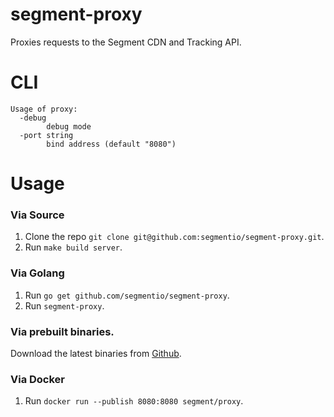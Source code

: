 # segment-proxy

Proxies requests to the Segment CDN and Tracking API.

# CLI

```
Usage of proxy:
  -debug
        debug mode
  -port string
        bind address (default "8080")
```

# Usage

### Via Source

1. Clone the repo `git clone git@github.com:segmentio/segment-proxy.git`.
2. Run `make build server`.

### Via Golang

1. Run `go get github.com/segmentio/segment-proxy`.
2. Run `segment-proxy`.

### Via prebuilt binaries.

Download the latest binaries from [Github](https://github.com/segmentio/segment-proxy/releases).

### Via Docker

1. Run `docker run --publish 8080:8080 segment/proxy`.
